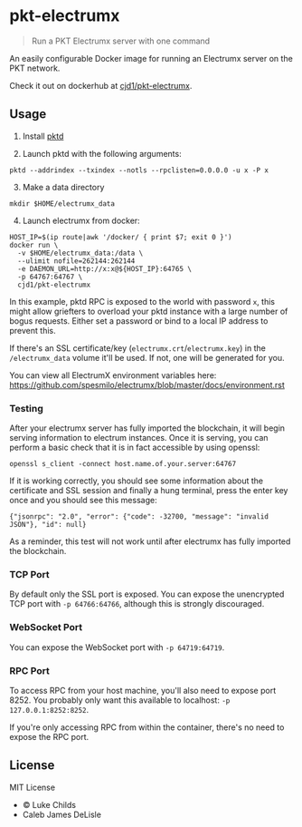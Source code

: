
# pkt-electrumx

> Run a PKT Electrumx server with one command

An easily configurable Docker image for running an Electrumx server on the PKT network.

Check it out on dockerhub at [cjd1/pkt-electrumx](https://hub.docker.com/r/cjd1/pkt-electrumx).

## Usage

1. Install [pktd](https://github.com/pkt-cash/pktd)

2. Launch pktd with the following arguments:

```
pktd --addrindex --txindex --notls --rpclisten=0.0.0.0 -u x -P x
```

3. Make a data directory

```
mkdir $HOME/electrumx_data
```

4. Launch electrumx from docker:

```
HOST_IP=$(ip route|awk '/docker/ { print $7; exit 0 }')
docker run \
  -v $HOME/electrumx_data:/data \
  --ulimit nofile=262144:262144
  -e DAEMON_URL=http://x:x@${HOST_IP}:64765 \
  -p 64767:64767 \
  cjd1/pkt-electrumx
```

In this example, pktd RPC is exposed to the world with password `x`, this might allow griefters to overload your pktd instance with a large number of bogus requests. Either set a password or bind to a local IP address to prevent this.

If there's an SSL certificate/key (`electrumx.crt`/`electrumx.key`) in the `/electrumx_data` volume it'll be used. If not, one will be generated for you.

You can view all ElectrumX environment variables here: https://github.com/spesmilo/electrumx/blob/master/docs/environment.rst

### Testing
After your electrumx server has fully imported the blockchain, it will begin serving information to electrum
instances. Once it is serving, you can perform a basic check that it is in fact accessible by using openssl:

```
openssl s_client -connect host.name.of.your.server:64767
```

If it is working correctly, you should see some information about the certificate and SSL session and finally
a hung terminal, press the enter key once and you should see this message:

```
{"jsonrpc": "2.0", "error": {"code": -32700, "message": "invalid JSON"}, "id": null}
```

As a reminder, this test will not work until after electrumx has fully imported the blockchain.

### TCP Port

By default only the SSL port is exposed. You can expose the unencrypted TCP port with `-p 64766:64766`, although this is strongly discouraged.

### WebSocket Port

You can expose the WebSocket port with `-p 64719:64719`.

### RPC Port

To access RPC from your host machine, you'll also need to expose port 8252. You probably only want this available to localhost: `-p 127.0.0.1:8252:8252`.

If you're only accessing RPC from within the container, there's no need to expose the RPC port.

## License

MIT License

* © Luke Childs
* Caleb James DeLisle